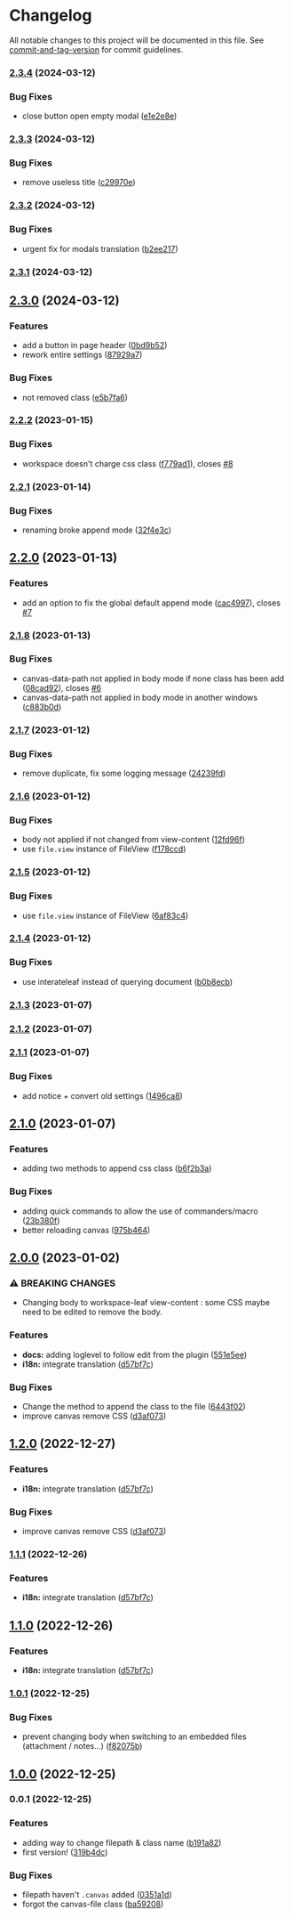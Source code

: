 # Changelog

All notable changes to this project will be documented in this file. See [commit-and-tag-version](https://github.com/absolute-version/commit-and-tag-version) for commit guidelines.

### [2.3.4](https://github.com/Lisandra-dev/obsidian-canvas-css-class/compare/2.3.3...2.3.4) (2024-03-12)


### Bug Fixes

* close button open empty modal ([e1e2e8e](https://github.com/Lisandra-dev/obsidian-canvas-css-class/commit/e1e2e8e35d4c74d34c31c5bd2e15120038802159))

### [2.3.3](https://github.com/Lisandra-dev/obsidian-canvas-css-class/compare/2.3.2...2.3.3) (2024-03-12)


### Bug Fixes

* remove useless title ([c29970e](https://github.com/Lisandra-dev/obsidian-canvas-css-class/commit/c29970e6eb475fe77aaee24ea125b2a0e9445685))

### [2.3.2](https://github.com/Lisandra-dev/obsidian-canvas-css-class/compare/2.3.1...2.3.2) (2024-03-12)


### Bug Fixes

* urgent fix for modals translation ([b2ee217](https://github.com/Lisandra-dev/obsidian-canvas-css-class/commit/b2ee2171495ac99b9ef7cf6171ce7a6df9a293b9))

### [2.3.1](https://github.com/Lisandra-dev/obsidian-canvas-css-class/compare/2.3.0...2.3.1) (2024-03-12)

## [2.3.0](https://github.com/Lisandra-dev/obsidian-canvas-css-class/compare/2.2.2...2.3.0) (2024-03-12)


### Features

* add a button in page header ([0bd9b52](https://github.com/Lisandra-dev/obsidian-canvas-css-class/commit/0bd9b527ffb47ae6dbfbfa3fcf3e61497db4e516))
* rework entire settings ([87929a7](https://github.com/Lisandra-dev/obsidian-canvas-css-class/commit/87929a709000d46273f676ef991187a11afa8172))


### Bug Fixes

* not removed class ([e5b7fa6](https://github.com/Lisandra-dev/obsidian-canvas-css-class/commit/e5b7fa69ded468ba0fe103527c953bfd9e66da02))

### [2.2.2](https://github.com/Lisandra-dev/canvas-css-class/compare/2.2.1...2.2.2) (2023-01-15)


### Bug Fixes

* workspace doesn't charge css class ([f779ad1](https://github.com/Lisandra-dev/canvas-css-class/commit/f779ad1b6d181aa9d660bbd0df5a8a92191f82d5)), closes [#8](https://github.com/Lisandra-dev/canvas-css-class/issues/8)

### [2.2.1](https://github.com/Lisandra-dev/canvas-css-class/compare/2.2.0...2.2.1) (2023-01-14)


### Bug Fixes

* renaming broke append mode ([32f4e3c](https://github.com/Lisandra-dev/canvas-css-class/commit/32f4e3c6254b3f81ad3cfa88f9195bcc5e4c7a69))

## [2.2.0](https://github.com/Lisandra-dev/canvas-css-class/compare/2.1.8...2.2.0) (2023-01-13)


### Features

* add an option to fix the global default append mode ([cac4997](https://github.com/Lisandra-dev/canvas-css-class/commit/cac4997867d0bc6b156b97ed64f7d54676eb8e0c)), closes [#7](https://github.com/Lisandra-dev/canvas-css-class/issues/7)

### [2.1.8](https://github.com/Lisandra-dev/canvas-css-class/compare/2.1.7...2.1.8) (2023-01-13)


### Bug Fixes

* canvas-data-path not applied in body mode if none class has been add ([08cad92](https://github.com/Lisandra-dev/canvas-css-class/commit/08cad9262520583de716743339ba25e68ce49b85)), closes [#6](https://github.com/Lisandra-dev/canvas-css-class/issues/6)
* canvas-data-path not applied in body mode in another windows ([c883b0d](https://github.com/Lisandra-dev/canvas-css-class/commit/c883b0de597d6b81aca6335f350010fc0b099ef3))

### [2.1.7](https://github.com/Lisandra-dev/canvas-css-class/compare/2.1.6...2.1.7) (2023-01-12)


### Bug Fixes

* remove duplicate, fix some logging message ([24239fd](https://github.com/Lisandra-dev/canvas-css-class/commit/24239fda2e739afb53f57ce43f1481d6ca7d37d3))

### [2.1.6](https://github.com/Lisandra-dev/canvas-css-class/compare/2.1.5...2.1.6) (2023-01-12)


### Bug Fixes

* body not applied if not changed from view-content ([12fd96f](https://github.com/Lisandra-dev/canvas-css-class/commit/12fd96ff67e1c265db9eb8e19555a75f1b37a1a6))
* use `file.view` instance of FileView ([f178ccd](https://github.com/Lisandra-dev/canvas-css-class/commit/f178ccd09b4f0b2f585f992c176a572cbf97b96b))

### [2.1.5](https://github.com/Lisandra-dev/canvas-css-class/compare/2.1.4...2.1.5) (2023-01-12)


### Bug Fixes

* use `file.view` instance of FileView ([6af83c4](https://github.com/Lisandra-dev/canvas-css-class/commit/6af83c46c9bbd46b2b02fbcf246b64ac2a7bad07))

### [2.1.4](https://github.com/Lisandra-dev/canvas-css-class/compare/2.1.3...2.1.4) (2023-01-12)


### Bug Fixes

* use interateleaf instead of querying document ([b0b8ecb](https://github.com/Lisandra-dev/canvas-css-class/commit/b0b8ecb5b948ff3603fd48c4be6f8a1ab307ee78))

### [2.1.3](https://github.com/Lisandra-dev/canvas-css-class/compare/2.1.2...2.1.3) (2023-01-07)

### [2.1.2](https://github.com/Lisandra-dev/canvas-css-class/compare/2.1.1...2.1.2) (2023-01-07)

### [2.1.1](https://github.com/Lisandra-dev/canvas-css-class/compare/2.1.0...2.1.1) (2023-01-07)


### Bug Fixes

* add notice + convert old settings ([1496ca8](https://github.com/Lisandra-dev/canvas-css-class/commit/1496ca8936e56c2e1f62da7ff5ae3bbb50d40db7))

## [2.1.0](https://github.com/Lisandra-dev/canvas-css-class/compare/2.0.0...2.1.0) (2023-01-07)


### Features

* adding two methods to append css class ([b6f2b3a](https://github.com/Lisandra-dev/canvas-css-class/commit/b6f2b3a986bd4a0ec9c6c279ab6caca2f3d7effd))


### Bug Fixes

* adding quick commands to allow the use of commanders/macro ([23b380f](https://github.com/Lisandra-dev/canvas-css-class/commit/23b380f6731e6a8c259d241efc9b1642c19fb1ad))
* better reloading canvas ([975b464](https://github.com/Lisandra-dev/canvas-css-class/commit/975b464a023540b5f4136871f156acedab69ce0a))

## [2.0.0](https://github.com/Lisandra-dev/canvas-css-class/compare/1.0.1...2.0.0) (2023-01-02)


### ⚠ BREAKING CHANGES

* Changing body to workspace-leaf view-content : some CSS maybe need to be edited to remove the body.

### Features

* **docs:** adding loglevel to follow edit from the plugin ([551e5ee](https://github.com/Lisandra-dev/canvas-css-class/commit/551e5eeea4c80bc8e89be5c8754dd9b7a7ecc82f))
* **i18n:** integrate translation ([d57bf7c](https://github.com/Lisandra-dev/canvas-css-class/commit/d57bf7c8a252343cf783b8d0156d3ae4fecc7c87))


### Bug Fixes

* Change the method to append the class to the file ([6443f02](https://github.com/Lisandra-dev/canvas-css-class/commit/6443f0222af5339bc87ce4994e2b4ae56f48ca8a))
* improve canvas remove CSS ([d3af073](https://github.com/Lisandra-dev/canvas-css-class/commit/d3af0731ebc20ab38f80030ee279c384e3ad5a40))

## [1.2.0](https://github.com/Lisandra-dev/canvas-css-class/compare/1.0.1...1.2.0) (2022-12-27)


### Features

* **i18n:** integrate translation ([d57bf7c](https://github.com/Lisandra-dev/canvas-css-class/commit/d57bf7c8a252343cf783b8d0156d3ae4fecc7c87))


### Bug Fixes

* improve canvas remove CSS ([d3af073](https://github.com/Lisandra-dev/canvas-css-class/commit/d3af0731ebc20ab38f80030ee279c384e3ad5a40))

### [1.1.1](https://github.com/Lisandra-dev/canvas-css-class/compare/1.0.1...1.1.1) (2022-12-26)


### Features

* **i18n:** integrate translation ([d57bf7c](https://github.com/Lisandra-dev/canvas-css-class/commit/d57bf7c8a252343cf783b8d0156d3ae4fecc7c87))

## [1.1.0](https://github.com/Lisandra-dev/canvas-css-class/compare/1.0.1...1.1.0) (2022-12-26)


### Features

* **i18n:** integrate translation ([d57bf7c](https://github.com/Lisandra-dev/canvas-css-class/commit/d57bf7c8a252343cf783b8d0156d3ae4fecc7c87))

### [1.0.1](https://github.com/Lisandra-dev/canvas-css-class/compare/1.0.0...1.0.1) (2022-12-25)


### Bug Fixes

* prevent changing body when switching to an embedded files (attachment / notes...) ([f82075b](https://github.com/Lisandra-dev/canvas-css-class/commit/f82075bb9e38dcf116894a65aa7fa29ee6fb6a42))

## [1.0.0](https://github.com/Lisandra-dev/canvas-css-class/compare/0.0.1...1.0.0) (2022-12-25)

### 0.0.1 (2022-12-25)


### Features

* adding way to change filepath & class name ([b191a82](https://github.com/Lisandra-dev/canvas-css-class/commit/b191a821e95bc04d8f388c39aeb42bb6e4f6c3d8))
* first version! ([319b4dc](https://github.com/Lisandra-dev/canvas-css-class/commit/319b4dc0726fffa607bec91c0663290eb624743a))


### Bug Fixes

* filepath haven't `.canvas` added ([0351a1d](https://github.com/Lisandra-dev/canvas-css-class/commit/0351a1d93dfffc727cd3a9959a439054bdddf83f))
* forgot the canvas-file class ([ba59208](https://github.com/Lisandra-dev/canvas-css-class/commit/ba59208023fdec80ab9b3b570acbec0dc5b45787))
